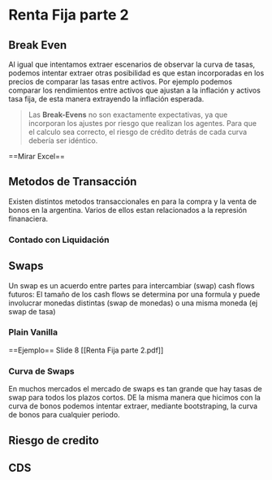 # Renta Fija parte 2
## Break Even 
Al igual que intentamos extraer escenarios de observar la curva de tasas, podemos intentar extraer otras posibilidad es que estan incorporadas en los precios de comparar las tasas entre activos. Por ejemplo podemos comparar los rendimientos entre activos que ajustan a la inflación y activos tasa fija, de esta manera extrayendo la inflación esperada. 

> Las **Break-Evens** no son exactamente expectativas, ya que incorporan los ajustes por riesgo que realizan los agentes. Para que el calculo sea correcto, el riesgo de crédito detrás de cada curva debería ser idéntico.

==Mirar Excel==

## Metodos de Transacción 
Existen distintos metodos transaccionales en para la compra y la venta de bonos en la argentina. Varios de ellos estan relacionados a la represión finanaciera.

### Contado con Liquidación 


## Swaps
Un swap es un acuerdo entre partes para intercambiar (swap) cash flows futuros: El tamaño de los cash flows se determina por una formula y puede involucrar monedas distintas (swap de monedas) o una misma moneda (ej swap de tasa)

### Plain Vanilla 
==Ejemplo== Slide 8 [[Renta Fija parte 2.pdf]]

### Curva de Swaps
En muchos mercados el mercado de swaps es tan grande que hay tasas de swap para todos los plazos cortos. DE la misma manera que hicimos con la curva de bonos podemos intentar extraer, mediante bootstraping, la curva de bonos para cualquier periodo. 

## Riesgo de credito


## CDS